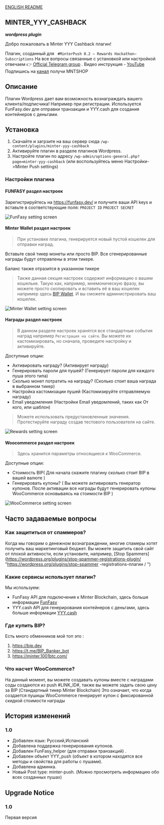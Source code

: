 [ENGLISH README](README.md "README.md")
## MINTER_YYY_CASHBACK ## 
___wordpress plugin___

Добро пожаловать в Minter YYY Cashback плагин!

Плагин, созданный для  ` #MinterPush 0.2 – Rewards Hackathon–Subscriptions`
На все вопросы связанные с установкой или настройкой отвечаем 👉 [Official Telegram group](https://t.me/mntshop_official_group "https://t.me/mntshop_official_group") .
Видео инструкция - [YouTube](https://youtu.be/LLKS-lxTZTs)
Подпишись на [канал](https://telegram.me/unu_push_bot?start=84) получи MNTSHOP

## Описание ##

Плагин Wordpress дает вам возможность вознаграждать вашего клиента/подписчика! Например при регистрации.
 Используется FunFasy.dev для отправки транзакции и YYY.cash для создания контейнеров с деньгами.


## Установка ##

1. Скачайте и загрзите на ваш сервер сюда 
 `/wp-content/plugins/minter-yyy-cashback`  
2. Активируйте плагин в разделе плагинов Wordpress.
3. Настройте плагин по адресу `/wp-admin/options-general.php?page=minter-yyy-cashback` (или воспользуйтесь меню Настройки->Minter Push settings)

### Настройки плагина ###

#### FUNFASY раздел настроек ####

Зарегистрируйтесь на https://funfasy.dev/ и получите ваши API keys и вставьте в соответствующие поля:
`PROJECT ID`
`PROJECT SECRET`

![FunFasy setting screen](assets/screenshot-2.png)

#### Minter Wallet раздел настроек ####
>При установке плагина, генерируется новый пустой кошелек для отправки наград.

Вставьте свой тикер монеты или просто BIP. Все сгенерированные награды будут отправлены в этом тикере.

Баланс также отразится в указанном тикере 

>Также данная секция настроек содержит информацию о вашем кошельке. Такую как, например, мнемоническую фразу, вы можете просто скопировать и вставить её в ваш кошелек например здесь [BIP Wallet](https://wallet.bip.to "BIP Wallet"). И вы сможете администрировать ваш кошелек.

![Minter Wallet setting screen](assets/screenshot-4.png)

#### Награды раздел настроек ####
>В данном разделе настроек хранятся все стандартные события наград например `Регистрация на сайте`. Вы можете их кастомизировать, но сначала, проведите настройку и активируйте.

Доступные опции:
- Активировать награду? (Активирует награду)
- Генерировать пароли для пушей? (Генерирует пароли для каждого пуша этого типа)
- Сколько монет потратить на награду? (Сколько стоит ваша награда в выбранном тикер)
- Настройка кастомизации пушей (Кастомизируйте отправляемую награду)
- Email уведомления (Настройки Email уведомлений, таких как От кого, или шаблон)

>Можете использовать предустановленные значения. Протестируйте награду создав тестового пользователя на сайте.
 

![Rewards setting screen](assets/screenshot-5.png)


#### Woocommerce раздел настроек ####

>Здесь хранится параметры относящиеся к WooCommerce.

Доступные опции:
- Стоимость BIP( Для начала скажите плагину сколько стоит BIP в вашей валюте )
- Генерировать купоны? ( Вы можете активировать генератор купонов. После активации все награды будут генерировать купоны WooCommerce основываясь на стоимости BIP )

![WooCommerce setting screen](assets/screenshot-3.png)

## Часто задаваемые вопросы ##

### Как защититься от спаммеров? ###
Когда мы говорим о денежном вознаграждении, многие спамеры хотят получить ваш маркетинговый бюджет.
 Вы можете защитить свой сайт от плохой активности, если установите, например, [Stop Spammers] (https://wordpress.org/plugins/stop-spammer-registrations-plugin/ "https://wordpress.org/plugins/stop-spammer -registrations-плагин / ")

### Какие сервисы использует плагин? ###

Мы используем:
 * FunFasy API для подключения к Minter Blockchain, здесь больше информации [FunFasy](https://funfasy.dev/ "https://funfasy.dev/")
 * YYY.cash API для генерирования контейнеров с деньгами, здесь больше информации [YYY.cash](https://push.money/swagger "https://push.money/swagger")

### Где купить BIP? ###

Есть много обменников мой топ это :
1. https://bip.dev
2. https://t.me/BIP_Banker_bot
3. https://minter.1001btc.com/


### Что насчет WooCommerce? ###

На данный момент, вы можете создавать купоны вместе с наградами соды создаются из push #LINK_ID#, также вы можете задать свою цену за BIP (Стандартный тикер Minter Blockchain)
 Это означает, что когда создается пушицы WooCommerce генерирует купон с фиксированной скидкой стоимости награды

## История изменений ##

### 1.0 ###
* Добавлен язык: Русский,Испанский
* Добавлена поддержка генерирования купонов. 
* Добавлен FunFasy_helper (для отправки транзакций) .
* Добавлен объект YYY_push (объект в котором находятся все методы и свойства для работы с пушами).
* Добавлена админка.
* Новый Post type: minter-push. (Можно просмотреть информацию обо всех созданных пушах)



## Upgrade Notice ##

### 1.0 ###
Первая версия
